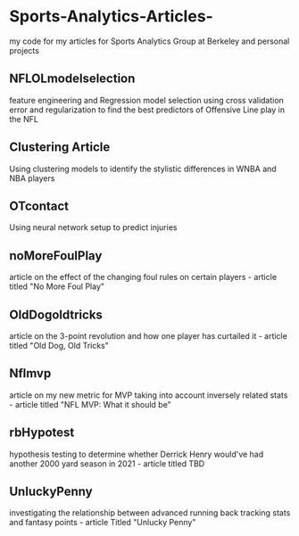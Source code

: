# Sports-Analytics-Articles-

my code for my articles for Sports Analytics Group at Berkeley and personal projects

## NFLOLmodelselection
  feature engineering and Regression model selection using cross validation error and regularization to find the best predictors of Offensive Line play in the NFL

## Clustering Article
  Using clustering models to identify the stylistic differences in WNBA and NBA players

## OTcontact
   Using neural network setup to predict injuries

## noMoreFoulPlay
  article on the effect of the changing foul rules on certain players - article titled "No More Foul Play"
  
## OldDogoldtricks
  article on the 3-point revolution and how one player has curtailed it - article titled "Old Dog, Old Tricks"
  
## Nflmvp
  article on my new metric for MVP taking into account inversely related stats - article titled "NFL MVP: What it should be"
  
## rbHypotest
  hypothesis testing to determine whether Derrick Henry would've had another 2000 yard season in 2021 - article titled TBD
  
## UnluckyPenny
  investigating the relationship between advanced running back tracking stats and fantasy points - article Titled "Unlucky Penny"
